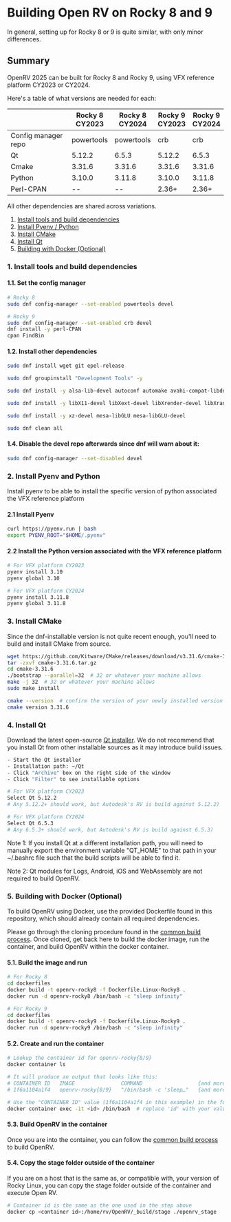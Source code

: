 # Building Open RV on Rocky 8 and 9

In general, setting up for Rocky 8 or 9 is quite similar, with only minor differences.

## Summary

OpenRV 2025 can be built for Rocky 8 and Rocky 9, using VFX reference platform CY2023 or CY2024.

Here's a table of what versions are needed for each:

|                      | Rocky 8<br>CY2023 | Rocky 8<br>CY2024 |Rocky 9<br>CY2023 | Rocky 9<br>CY2024 |
|----------------------|------------|------------|-----------|---------|
| Config manager repo  | powertools | powertools | crb       | crb     |
| Qt                   | 5.12.2     | 6.5.3      | 5.12.2    | 6.5.3   |
| Cmake                | 3.31.6     | 3.31.6     | 3.31.6    | 3.31.6  |
| Python               | 3.10.0     | 3.11.8     | 3.10.0    | 3.11.8  |
| Perl-CPAN            | --         | --         | 2.36+     | 2.36+   |

All other dependencies are shared across variations.

1. [Install tools and build dependencies](#1.-install-tools-and-build-dependencies)
2. [Install Pyenv / Python](#2.-Install-pyenv-and-python)
3. [Install CMake](#3.-install-cmake)
4. [Install Qt](#4.-install-qt)
5. [Building with Docker (Optional)](8.building-with-docker-(optional))

### 1. Install tools and build dependencies

#### 1.1. Set the config manager
```bash
# Rocky 8
sudo dnf config-manager --set-enabled powertools devel
```

```bash
# Rocky 9
sudo dnf config-manager --set-enabled crb devel
dnf install -y perl-CPAN
cpan FindBin
```

#### 1.2. Install other dependencies
```bash
sudo dnf install wget git epel-release
```
```bash
sudo dnf groupinstall "Development Tools" -y
```
```bash
sudo dnf install -y alsa-lib-devel autoconf automake avahi-compat-libdns_sd-devel bison bzip2-devel cmake-gui curl-devel flex gcc gcc-c++ git libXcomposite libXi-devel libaio-devel libffi-devel nasm ncurses-devel nss libtool libxkbcommon libXcomposite libXdamage libXrandr libXtst libXcursor mesa-libOSMesa mesa-libOSMesa-devel meson openssl-devel patch pulseaudio-libs pulseaudio-libs-glib2 ocl-icd ocl-icd-devel opencl-headers qt5-qtbase-devel readline-devel sqlite-devel systemd-devel tcl-devel tcsh tk-devel yasm zip zlib-devel wget patchelf pcsc-lite libxkbfile perl-IPC-Cmd
```
```bash
sudo dnf install -y libX11-devel libXext-devel libXrender-devel libXrandr-devel libXcursor-devel libXi-devel libXxf86vm-devel libxkbcommon-devel
```
```bash
sudo dnf install -y xz-devel mesa-libGLU mesa-libGLU-devel
```
```bash
sudo dnf clean all
```

#### 1.4. Disable the devel repo afterwards since dnf will warn about it:
```bash
sudo dnf config-manager --set-disabled devel
```

### 2. Install Pyenv and Python

Install pyenv to be able to install the specific version of python associated the VFX reference platform

#### 2.1 Install Pyenv
```bash
curl https://pyenv.run | bash
export PYENV_ROOT="$HOME/.pyenv"
```

#### 2.2 Install the Python version associated with the VFX reference platform
```bash
# For VFX platform CY2023
pyenv install 3.10
pyenv global 3.10
```

```bash
# For VFX platform CY2024
pyenv install 3.11.8
pyenv global 3.11.8
```


### 3. Install CMake

Since the dnf-installable version is not quite recent enough, you'll need to build and install CMake from source.

```bash
wget https://github.com/Kitware/CMake/releases/download/v3.31.6/cmake-3.31.6.tar.gz
tar -zxvf cmake-3.31.6.tar.gz
cd cmake-3.31.6
./bootstrap --parallel=32  # 32 or whatever your machine allows
make -j 32  # 32 or whatever your machine allows
sudo make install

cmake --version  # confirm the version of your newly installed version of CMake
cmake version 3.31.6
```

### 4. Install Qt

Download the latest open-source [Qt installer](https://www.qt.io/download-open-source). We do not recommend that you install Qt from other installable sources as it may introduce build issues.

```bash
- Start the Qt installer
- Installation path: ~/Qt
- Click "Archive" box on the right side of the window
- Click "Filter" to see installable options
```


```bash
# For VFX platform CY2023
Select Qt 5.12.2
# Any 5.12.2+ should work, but Autodesk's RV is build against 5.12.2)
```

```bash
# For VFX platform CY2024
Select Qt 6.5.3
# Any 6.5.3+ should work, but Autodesk's RV is build against 6.5.3)
```

Note 1: If you install Qt at a different installation path, you will need to manually export the environment variable "QT_HOME" to that path in your ~/.bashrc file such that the build scripts will be able to find it.

Note 2: Qt modules for Logs, Android, iOS and WebAssembly are not required to build OpenRV. 

### 5. Building with Docker (Optional)

To build OpenRV using Docker, use the provided Dockerfile found in this repository, which should already contain all required dependencies. 

Please go through the cloning procedure found in the [common build process](config_common_build.md). Once cloned, get back here to build the docker image, run the container, and build OpenRV within the docker container.


#### 5.1. Build the image and run

```bash
# For Rocky 8
cd dockerfiles
docker build -t openrv-rocky8 -f Dockerfile.Linux-Rocky8 .
docker run -d openrv-rocky8 /bin/bash -c "sleep infinity"
```

```bash
# For Rocky 9
cd dockerfiles
docker build -t openrv-rocky9 -f Dockerfile.Linux-Rocky9 .
docker run -d openrv-rocky9 /bin/bash -c "sleep infinity"
```

#### 5.2. Create and run the container
```bash
# Lookup the container id for openrv-rocky{8/9}
docker container ls

# It will produce an output that looks like this:
# CONTAINER ID   IMAGE               COMMAND                  {and more}
# 1f6a1104a1f4   openrv-rocky{8/9}   "/bin/bash -c 'sleep…"   {and more}
```
```bash
# Use the "CONTAINER ID" value (1f6a1104a1f4 in this example) in the following command:
docker container exec -it <id> /bin/bash  # replace 'id' with your value
```

#### 5.3. Build OpenRV in the container

Once you are into the container, you can follow the [common build process](config_common_build.md) to build OpenRV.

#### 5.4. Copy the stage folder outside of the container

If you are on a host that is the same as, or compatible with, your version of Rocky Linux, you can copy the stage folder outside of the container and execute Open RV.

```bash
# Container id is the same as the one used in the step above
docker cp <container id>:/home/rv/OpenRV/_build/stage ./openrv_stage
```
